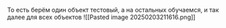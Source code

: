 То есть берём один объект тестовый, а на остальных обучаемся, и так далее для всех объектов
![[Pasted image 20250203211616.png]]
